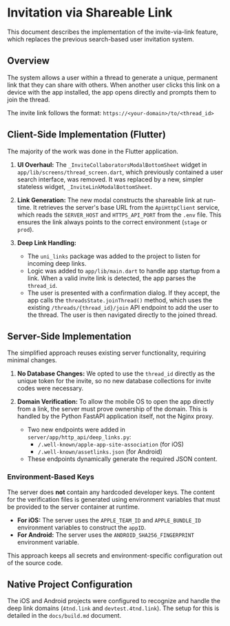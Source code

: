 # Invitation via Shareable Link

This document describes the implementation of the invite-via-link feature, which replaces the previous search-based user invitation system.

## Overview

The system allows a user within a thread to generate a unique, permanent link that they can share with others. When another user clicks this link on a device with the app installed, the app opens directly and prompts them to join the thread.

The invite link follows the format: `https://<your-domain>/to/<thread_id>`

## Client-Side Implementation (Flutter)

The majority of the work was done in the Flutter application.

1.  **UI Overhaul:** The `_InviteCollaboratorsModalBottomSheet` widget in `app/lib/screens/thread_screen.dart`, which previously contained a user search interface, was removed. It was replaced by a new, simpler stateless widget, `_InviteLinkModalBottomSheet`.

2.  **Link Generation:** The new modal constructs the shareable link at run-time. It retrieves the server's base URL from the `ApiHttpClient` service, which reads the `SERVER_HOST` and `HTTPS_API_PORT` from the `.env` file. This ensures the link always points to the correct environment (`stage` or `prod`).

3.  **Deep Link Handling:**
    *   The `uni_links` package was added to the project to listen for incoming deep links.
    *   Logic was added to `app/lib/main.dart` to handle app startup from a link. When a valid invite link is detected, the app parses the `thread_id`.
    *   The user is presented with a confirmation dialog. If they accept, the app calls the `threadsState.joinThread()` method, which uses the existing `/threads/{thread_id}/join` API endpoint to add the user to the thread. The user is then navigated directly to the joined thread.

## Server-Side Implementation

The simplified approach reuses existing server functionality, requiring minimal changes.

1.  **No Database Changes:** We opted to use the `thread_id` directly as the unique token for the invite, so no new database collections for invite codes were necessary.

2.  **Domain Verification:** To allow the mobile OS to open the app directly from a link, the server must prove ownership of the domain. This is handled by the Python FastAPI application itself, not the Nginx proxy.
    *   Two new endpoints were added in `server/app/http_api/deep_links.py`:
        *   `/.well-known/apple-app-site-association` (for iOS)
        *   `/.well-known/assetlinks.json` (for Android)
    *   These endpoints dynamically generate the required JSON content.

### Environment-Based Keys

The server does **not** contain any hardcoded developer keys. The content for the verification files is generated using environment variables that must be provided to the server container at runtime.

*   **For iOS:** The server uses the `APPLE_TEAM_ID` and `APPLE_BUNDLE_ID` environment variables to construct the `appID`.
*   **For Android:** The server uses the `ANDROID_SHA256_FINGERPRINT` environment variable.

This approach keeps all secrets and environment-specific configuration out of the source code.

## Native Project Configuration

The iOS and Android projects were configured to recognize and handle the deep link domains (`4tnd.link` and `devtest.4tnd.link`). The setup for this is detailed in the `docs/build.md` document.
